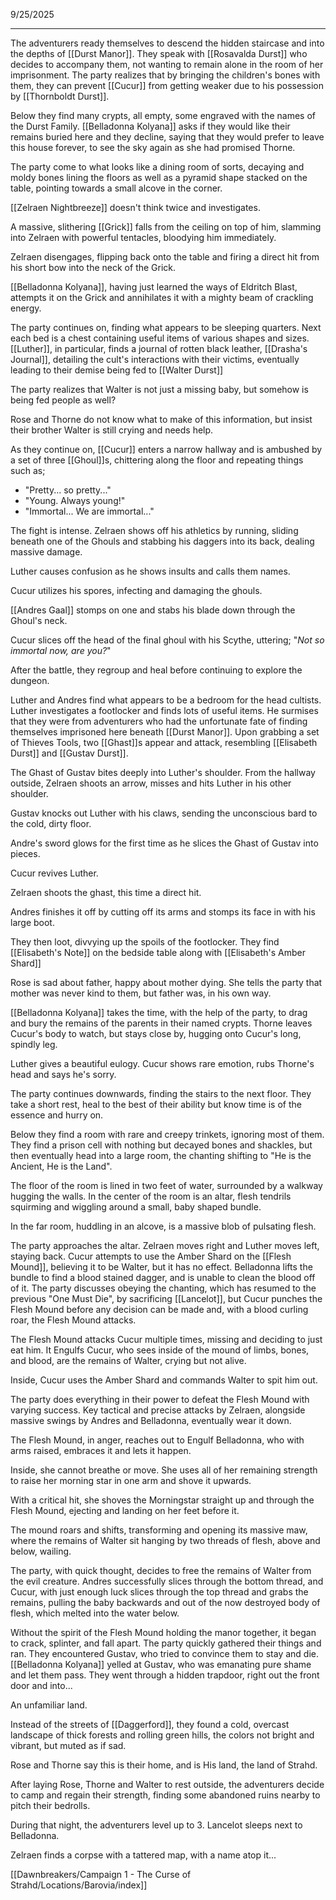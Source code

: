 9/25/2025

---
The adventurers ready themselves to descend the hidden staircase and into the depths of [[Durst Manor]]. They speak with [[Rosavalda Durst]] who decides to accompany them, not wanting to remain alone in the room of her imprisonment. The party realizes that by bringing the children's bones with them, they can prevent [[Cucur]] from getting weaker due to his possession by [[Thornboldt Durst]].

Below they find many crypts, all empty, some engraved with the names of the Durst Family. [[Belladonna Kolyana]] asks if they would like their remains buried here and they decline, saying that they would prefer to leave this house forever, to see the sky again as she had promised Thorne.

The party come to what looks like a dining room of sorts, decaying and moldy bones lining the floors as well as a pyramid shape stacked on the table, pointing towards a small alcove in the corner. 

[[Zelraen Nightbreeze]] doesn't think twice and investigates.

A massive, slithering [[Grick]] falls from the ceiling on top of him, slamming into Zelraen with powerful tentacles, bloodying him immediately.

Zelraen disengages, flipping back onto the table and firing a direct hit from his short bow into the neck of the Grick.

[[Belladonna Kolyana]], having just learned the ways of Eldritch Blast, attempts it on the Grick and annihilates it with a mighty beam of crackling energy.

The party continues on, finding what appears to be sleeping quarters. Next each bed is a chest containing useful items of various shapes and sizes. [[Luther]], in particular, finds a journal of rotten black leather, [[Drasha's Journal]], detailing the cult's interactions with their victims, eventually leading to their demise being fed to [[Walter Durst]]

The party realizes that Walter is not just a missing baby, but somehow is being fed people as well?

Rose and Thorne do not know what to make of this information, but insist their brother Walter is still crying and needs help.

As they continue on, [[Cucur]] enters a narrow hallway and is ambushed by a set of three [[Ghoul]]s, chittering along the floor and repeating things such as;
* "Pretty... so pretty..."
* "Young. Always young!"
* "Immortal... We are immortal..."

The fight is intense. Zelraen shows off his athletics by running, sliding beneath one of the Ghouls and stabbing his daggers into its back, dealing massive damage.

Luther causes confusion as he shows insults and calls them names.

Cucur utilizes his spores, infecting and damaging the ghouls.

[[Andres Gaal]] stomps on one and stabs his blade down through the Ghoul's neck.

Cucur slices off the head of the final ghoul with his Scythe, uttering; "*Not so immortal now, are you?*"

After the battle, they regroup and heal before continuing to explore the dungeon.

Luther and Andres find what appears to be a bedroom for the head cultists. Luther investigates a footlocker and finds lots of useful items. He surmises that they were from adventurers who had the unfortunate fate of finding themselves imprisoned here beneath [[Durst Manor]]. Upon grabbing a set of Thieves Tools, two [[Ghast]]s appear and attack, resembling [[Elisabeth Durst]] and [[Gustav Durst]].

The Ghast of Gustav bites deeply into Luther's shoulder. From the hallway outside, Zelraen shoots an arrow, misses and hits Luther in his other shoulder.

Gustav knocks out Luther with his claws, sending the unconscious bard to the cold, dirty floor.

Andre's sword glows for the first time as he slices the Ghast of Gustav into pieces.

Cucur revives Luther. 

Zelraen shoots the ghast, this time a direct hit. 

Andres finishes it off by cutting off its arms and stomps its face in with his large boot.

They then loot, divvying up the spoils of the footlocker. They find [[Elisabeth's Note]] on the bedside table along with [[Elisabeth's Amber Shard]]

Rose is sad about father, happy about mother dying. She tells the party that mother was never kind to them, but father was, in his own way.

[[Belladonna Kolyana]] takes the time, with the help of the party, to drag and bury the remains of the parents in their named crypts. Thorne leaves Cucur's body to watch, but stays close by, hugging onto Cucur's long, spindly leg.

Luther gives a beautiful eulogy. Cucur shows rare emotion, rubs Thorne's head and says he's sorry.

The party continues downwards, finding the stairs to the next floor. They take a short rest, heal to the best of their ability but know time is of the essence and hurry on.

Below they find a room with rare and creepy trinkets, ignoring most of them. They find a prison cell with nothing but decayed bones and shackles, but then eventually head into a large room, the chanting shifting to "He is the Ancient, He is the Land".

The floor of the room is lined in two feet of water, surrounded by a walkway hugging the walls. In the center of the room is an altar, flesh tendrils squirming and wiggling around a small, baby shaped bundle.

In the far room, huddling in an alcove, is a massive blob of pulsating flesh.

The party approaches the altar. Zelraen moves right and Luther moves left, staying back. Cucur attempts to use the Amber Shard on the [[Flesh Mound]], believing it to be Walter, but it has no effect. Belladonna lifts the bundle to find a blood stained dagger, and is unable to clean the blood off of it. The party discusses obeying the chanting, which has resumed to the previous "One Must Die", by sacrificing [[Lancelot]], but Cucur punches the Flesh Mound before any decision can be made and, with a blood curling roar, the Flesh Mound attacks.

The Flesh Mound attacks Cucur multiple times, missing and deciding to just eat him. It Engulfs Cucur, who sees inside of the mound of limbs, bones, and blood, are the remains of Walter, crying but not alive.

Inside, Cucur uses the Amber Shard and commands Walter to spit him out. 

The party does everything in their power to defeat the Flesh Mound with varying success. Key tactical and precise attacks by Zelraen, alongside massive swings by Andres and Belladonna, eventually wear it down.

The Flesh Mound, in anger, reaches out to Engulf Belladonna, who with arms raised, embraces it and lets it happen.

Inside, she cannot breathe or move. She uses all of her remaining strength to raise her morning star in one arm and shove it upwards.

With a critical hit, she shoves the Morningstar straight up and through the Flesh Mound, ejecting and landing on her feet before it.

The mound roars and shifts, transforming and opening its massive maw, where the remains of Walter sit hanging by two threads of flesh, above and below, wailing.

The party, with quick thought, decides to free the remains of Walter from the evil creature. Andres successfully slices through the bottom thread, and Cucur, with just enough luck slices through the top thread and grabs the remains, pulling the baby backwards and out of the now destroyed body of flesh, which melted into the water below.

Without the spirit of the Flesh Mound holding the manor together, it began to crack, splinter, and fall apart. The party quickly gathered their things and ran. They encountered Gustav, who tried to convince them to stay and die. [[Belladonna Kolyana]] yelled at Gustav, who was emanating pure shame and let them pass. They went through a hidden trapdoor, right out the front door and into...

An unfamiliar land.

Instead of the streets of [[Daggerford]], they found a cold, overcast landscape of thick forests and rolling green hills, the colors not bright and vibrant, but muted as if sad.

Rose and Thorne say this is their home, and is His land, the land of Strahd.

After laying Rose, Thorne and Walter to rest outside, the adventurers decide to camp and regain their strength, finding some abandoned ruins nearby to pitch their bedrolls.

During that night, the adventurers level up to 3. Lancelot sleeps next to Belladonna.

Zelraen finds a corpse with a tattered map, with a name atop it...

[[Dawnbreakers/Campaign 1 - The Curse of Strahd/Locations/Barovia/index]]




